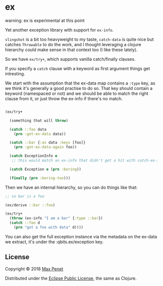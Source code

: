 # ex

warning: ex is experimental at this point

Yet another exception library with support for `ex-info`.

`slingshot` is a bit too heavyweight to my taste, `catch-data` is
quite nice but catches `Throwable` to do the work, and I thought
leveraging a clojure hierarchy could make sense in that context too (I
like these lately).

So we have `ex/try+`, which supports vanilla catch/finally clauses.

If you specify a `catch` clause with a keyword as first argument
things get intresting.

We start with the assumption that the ex-data map contains a `:type`
key, as we think it's generally a good practise to do so. That key
should contain a keyword (namespaced or not) and we should be able to
match the right clause from it, or just throw the ex-info if there's
no match.

``` clj

(ex/try+

  (something that will throw)

  (catch ::foo data
    (prn :got-ex-data data))

  (catch ::bar {:as data :keys [foo]}
    (prn :got-ex-data-again foo))

  (catch ExceptionInfo e
   ;; this would match an ex-info that didn't get a hit with catch-ex-info)

  (catch Exception e (prn :boring))

  (finally (prn :boring-too)))

```


Then we have an internal hierarchy, so you can do things like that:

``` clj
;; so bar is a foo

(ex/derive ::bar ::foo)

(ex/try+
  (throw (ex-info "I am a bar" {:type ::bar})
  (catch ::foo d
    (prn "got a foo with data" d))))

```

You can also get the full exception instance via the metadata on the
ex-data we extract, it's under the :qbits.ex/exception key.


<!-- ## Installation -->

<!-- ex is [available on Clojars](https://clojars.org/cc.qbits/ex). -->

<!-- Add this to your dependencies: -->


<!-- [![Clojars Project](https://img.shields.io/clojars/v/cc.qbits/ex.svg)](https://clojars.org/cc.qbits/ex) -->


<!-- Please check the -->
<!-- [Changelog](https://github.com/mpenet/ex/blob/master/CHANGELOG.md) -->
<!-- if you are upgrading. -->

## License

Copyright © 2018 [Max Penet](http://twitter.com/mpenet)

Distributed under the
[Eclipse Public License](http://www.eclipse.org/legal/epl-v10.html),
the same as Clojure.
